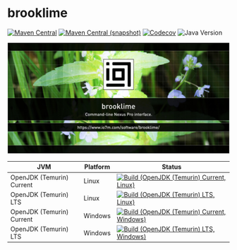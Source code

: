 brooklime
===

[![Maven Central](https://img.shields.io/maven-central/v/com.io7m.brooklime/com.io7m.brooklime.svg?style=flat-square)](http://search.maven.org/#search%7Cga%7C1%7Cg%3A%22com.io7m.brooklime%22)
[![Maven Central (snapshot)](https://img.shields.io/nexus/s/com.io7m.brooklime/com.io7m.brooklime?server=https%3A%2F%2Fs01.oss.sonatype.org&style=flat-square)](https://s01.oss.sonatype.org/content/repositories/snapshots/com/io7m/brooklime/)
[![Codecov](https://img.shields.io/codecov/c/github/io7m-com/brooklime.svg?style=flat-square)](https://codecov.io/gh/io7m-com/brooklime)
![Java Version](https://img.shields.io/badge/17-java?label=java&color=007fff)

![com.io7m.brooklime](./src/site/resources/brooklime.jpg?raw=true)

| JVM | Platform | Status |
|-----|----------|--------|
| OpenJDK (Temurin) Current | Linux | [![Build (OpenJDK (Temurin) Current, Linux)](https://img.shields.io/github/actions/workflow/status/io7m-com/brooklime/main.linux.temurin.current.yml)](https://www.github.com/io7m-com/brooklime/actions?query=workflow%3Amain.linux.temurin.current)|
| OpenJDK (Temurin) LTS | Linux | [![Build (OpenJDK (Temurin) LTS, Linux)](https://img.shields.io/github/actions/workflow/status/io7m-com/brooklime/main.linux.temurin.lts.yml)](https://www.github.com/io7m-com/brooklime/actions?query=workflow%3Amain.linux.temurin.lts)|
| OpenJDK (Temurin) Current | Windows | [![Build (OpenJDK (Temurin) Current, Windows)](https://img.shields.io/github/actions/workflow/status/io7m-com/brooklime/main.windows.temurin.current.yml)](https://www.github.com/io7m-com/brooklime/actions?query=workflow%3Amain.windows.temurin.current)|
| OpenJDK (Temurin) LTS | Windows | [![Build (OpenJDK (Temurin) LTS, Windows)](https://img.shields.io/github/actions/workflow/status/io7m-com/brooklime/main.windows.temurin.lts.yml)](https://www.github.com/io7m-com/brooklime/actions?query=workflow%3Amain.windows.temurin.lts)|
